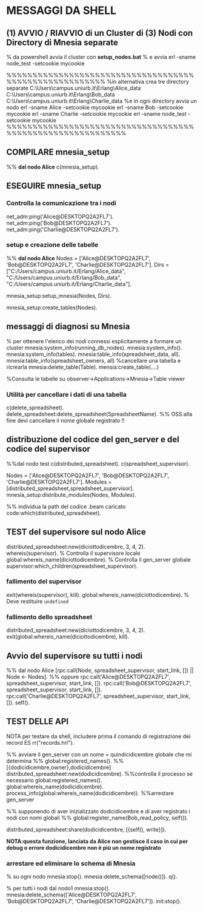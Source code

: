 # MESSAGGI DA SHELL

## (1) AVVIO / RIAVVIO di un Cluster di (3) Nodi con Directory di Mnesia separate

% da  powershell  avvia il cluster con **setup_nodes.bat**
% e avvia
erl -sname node_test -setcookie mycookie

%%%%%%%%%%%%%%%%%%%%%%%%%%%%%%%%%%%%%%%%%%%%%%%%%%%%%%%
%in alternativa crea tre directory separate
C:\Users\campus.uniurb.it\Erlang\Alice_data
C:\Users\campus.uniurb.it\Erlang\Bob_data
C:\Users\campus.uniurb.it\Erlang\Charlie_data
%e in ogni directory avvia un nodo
erl -sname Alice -setcookie mycookie
erl -sname Bob -setcookie mycookie
erl -sname Charlie -setcookie mycookie
erl -sname node_test -setcookie mycookie
%%%%%%%%%%%%%%%%%%%%%%%%%%%%%%%%%%%%%%%%%%%%%%%%%%%%%%%%%%%

## COMPILARE mnesia_setup

%% **dal nodo Alice**
c(mnesia_setup).

## ESEGUIRE mnesia_setup

### Controlla la comunicazione tra i nodi

net_adm:ping('Alice@DESKTOPQ2A2FL7').
net_adm:ping('Bob@DESKTOPQ2A2FL7').
net_adm:ping('Charlie@DESKTOPQ2A2FL7').

### setup e creazione delle tabelle

%% **dal nodo Alice**
Nodes = ['Alice@DESKTOPQ2A2FL7', 'Bob@DESKTOPQ2A2FL7', 'Charlie@DESKTOPQ2A2FL7'].
Dirs = ["C:/Users/campus.uniurb.it/Erlang/Alice_data",
        "C:/Users/campus.uniurb.it/Erlang/Bob_data",
        "C:/Users/campus.uniurb.it/Erlang/Charlie_data"].

mnesia_setup:setup_mnesia(Nodes, Dirs).

mnesia_setup:create_tables(Nodes).

## messaggi di diagnosi su Mnesia 

% per ottenere l'elenco dei nodi connessi esplicitamente a formare  un cluster
mnesia:system_info(running_db_nodes).
mnesia:system_info().
mnesia:system_info(tables).
mnesia:table_info(spreadsheet_data, all).
mnesia:table_info(spreadsheet_owners, all)
%cancellare una tabella e ricrearla
mnesia:delete_table(Table).
mensia:create_table(....)

%Consulta le tabelle su observer->Applications->Mnesia->Table viewer

### Utilità per cancellare  i dati di una tabella

c(delete_spreadsheet).
delete_spreadsheet:delete_spreadsheet(SpreadsheetName).
%% OSS:alla fine devi cancellare il nome globale registrato !!



## distribuzione del codice del gen_server e del codice del supervisor

%%dal nodo test
c(distributed_spreadsheet).
c(spreadsheet_supervisor).
 
Nodes = ['Alice@DESKTOPQ2A2FL7', 'Bob@DESKTOPQ2A2FL7', 'Charlie@DESKTOPQ2A2FL7'].
Modules = [distributed_spreadsheet,spreadsheet_supervisor].
mnesia_setup:distribute_modules(Nodes, Modules).

%% individua la path del codice .beam caricato
code:which(distributed_spreadsheet).

## TEST del supervisore sul nodo Alice

distributed_spreadsheet:new(diciottodicembre, 3, 4, 2).
whereis(supervisor). % Controlla il supervisore locale
global:whereis_name(diciottodicembre). % Controlla il gen_server globale
supervisor:which_children(spreadsheet_supervisor).

### fallimento del supervisor

exit(whereis(supervisor), kill).
global:whereis_name(diciottodicembre). % Deve restituire `undefined`

### fallimento dello spreadsheet

distributed_spreadsheet:new(diciottodicembre, 3, 4, 2).
exit(global:whereis_name(diciottodicembre), kill).

## Avvio del supervisore su tutti i nodi

%% dal nodo Alice
 [rpc:call(Node, spreadsheet_supervisor, start_link, []) || Node <- Nodes].
%% oppure
rpc:call('Alice@DESKTOPQ2A2FL7', spreadsheet_supervisor, start_link, []).
rpc:call('Bob@DESKTOPQ2A2FL7', spreadsheet_supervisor, start_link, []).
rpc:call('Charlie@DESKTOPQ2A2FL7', spreadsheet_supervisor, start_link, []).
self().

## TEST DELLE API

NOTA per testare da shell, includere prima il comando di registrazione dei record
ES rr("records.hrl").

%% avviare il gen_server con un nome = quindicidicembre globale che mi determina
%% global:registered_names().     %%[{dodicidicembre,owner},dodicidicembre]
distributed_spreadsheet:new(dodicidicembre).
%%controlla il processo se necessario
global:registered_names().
global:whereis_name(dodicidicembre).
process_info(global:whereis_name(dodicidicembre)).
%%arrestare gen_server

%% supponendo di aver inizializzato dodicidicembre e di aver registrato i nodi con nomi globali
%% global:register_name(Bob_read_policy, self()).

distributed_spreadsheet:share(dodicidicembre, [{self(), write}]).

**NOTA:questa funzione, lanciata da Alice non gestisce il caso in cui per debug o errore dodicidicembre non è più un nome registrato**

### arrestare ed eliminare lo schema di Mnesia

% su ogni nodo
mnesia:stop().
mnesia:delete_schema([node()]).
q().

% per tutti i nodi dal nodo1
mnesia:stop().
mnesia:delete_schema(['Alice@DESKTOPQ2A2FL7', 'Bob@DESKTOPQ2A2FL7', 'Charlie@DESKTOPQ2A2FL7']).
init:stop().